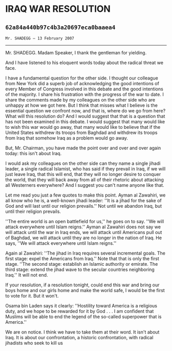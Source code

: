 # IRAQ WAR RESOLUTION
## `62a84a440b97c4b3a20697eca0baaea4`
`Mr. SHADEGG — 13 February 2007`

---


Mr. SHADEGG. Madam Speaker, I thank the gentleman for yielding.

And I have listened to his eloquent words today about the radical 
threat we face.

I have a fundamental question for the other side. I thought our 
colleague from New York did a superb job of acknowledging the good 
intentions of every Member of Congress involved in this debate and the 
good intentions of the majority. I share his frustration with the 
progress of the war to date. I share the comments made by my colleagues 
on the other side who are unhappy at how we got here. But I think that 
misses what I believe is the essential question we confront now, and 
that is, where do we go from here? What will this resolution do? And I 
would suggest that that is a question that has not been examined in 
this debate. I would suggest that many would like to wish this war 
would go away, that many would like to believe that if the United 
States withdrew its troops from Baghdad and withdrew its troops from 
Iraq that somehow Iraq as a problem would go away.

But, Mr. Chairman, you have made the point over and over and over 
again today: this isn't about Iraq.

I would ask my colleagues on the other side can they name a single 
jihadi leader, a single radical Islamist, who has said if they prevail 
in Iraq, if we will just leave Iraq, that this will end, that they will 
no longer desire to conquer the world, that they will back away from 
all of their rhetoric about attacking all Westerners everywhere? And I 
suggest you can't name anyone like that.

Let me read you just a few quotes to make this point. Ayman al 
Zawahiri, we all know who he is, a well-known jihadi leader: ''It is a 
jihad for the sake of God and will last until our religion prevails.'' 
Not until we abandon Iraq, but until their religion prevails.

''The entire world is an open battlefield for us,'' he goes on to 
say. ''We will attack everywhere until Islam reigns.'' Ayman al 
Zawahiri does not say we will attack until the war in Iraq ends, we 
will attack until Americans pull out of Baghdad, we will attack until 
they are no longer in the nation of Iraq. He says, ''We will attack 
everywhere until Islam reigns.''

Again al Zawahiri: ''The jihad in Iraq requires several incremental 
goals. The first stage: expel the Americans from Iraq.'' Note that that 
is only the first stage. ''The second stage: establish an Islamic 
authority or emirate. The third stage: extend the jihad wave to the 
secular countries neighboring Iraq.'' It will not end.

If your resolution, if a resolution tonight, could end this war and 
bring our boys home and our girls home and make the world safe, I would 
be the first to vote for it. But it won't.

Osama bin Laden says it clearly: ''Hostility toward America is a 
religious duty, and we hope to be rewarded for it by God . . . I am 
confident that Muslims will be able to end the legend of the so-called 
superpower that is America.''



We are on notice. I think we have to take them at their word. It 
isn't about Iraq. It is about our confrontation, a historic 
confrontation, with radical jihadists who seek to kill us